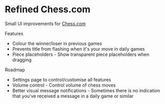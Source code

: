 # Refined Chess.com

Small UI improvements for [Chess.com](https://www.chess.com)

Features

* Colour the winner/loser in previous games
* Prevents title from flashing when it's your move in daily games
* Piece placeholders - Show transparent piece placeholders when dragging

Roadmap

* Settings page to control/customise all features
* Volume control - Control volume of chess moves
* Better visual message notifications - Sometimes there is no indication that you've received a message in a daily game or similar
